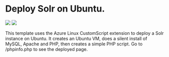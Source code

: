 # Deploy Solr on Ubuntu.

<a href="https://portal.azure.com/#create/Microsoft.Template/uri/https%3A%2F%2Fraw.githubusercontent.com%2Fcatholicon%2Fazure-solr-template%2Fmaster%2Fazuredeploy.json" target="_blank"><img src="http://azuredeploy.net/deploybutton.png"/></a>
<a href="http://armviz.io/#/?load=https%3A%2F%2Fraw.githubusercontent.com%2Fcatholicon%2Fazure-solr-template%2Fmaster%2Fazuredeploy.json" target="_blank">
    <img src="http://armviz.io/visualizebutton.png"/>
</a>

This template uses the Azure Linux CustomScript extension to deploy a Solr instance on Ubuntu. It creates an Ubuntu VM, does a silent install of MySQL, Apache and PHP, then creates a simple PHP script.  Go to /phpinfo.php to see the deployed page.
